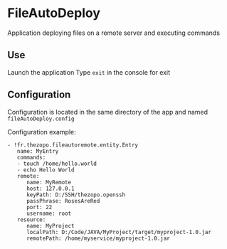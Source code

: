 FileAutoDeploy
===
Application deploying files on a remote server and executing commands

## Use
Launch the application
Type `exit` in the console for exit

## Configuration
Configuration is located in the same directory of the app and named `fileAutoDeploy.config`

Configuration example:
```
- !fr.thezopo.fileautoremote.entity.Entry
   name: MyEntry
   commands: 
   - touch /home/hello.world
   - echo Hello World
   remote: 
      name: MyRemote
      host: 127.0.0.1
      keyPath: D:/SSH/thezopo.openssh
      passPhrase: RosesAreRed
      port: 22
      username: root
   resource: 
      name: MyProject
      localPath: D:/Code/JAVA/MyProject/target/myproject-1.0.jar
      remotePath: /home/myservice/myproject-1.0.jar
```